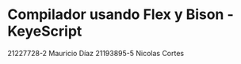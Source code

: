 # Compilador usando Flex y Bison - KeyeScript

21227728-2 Mauricio Díaz   21193895-5 Nicolas Cortes
